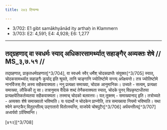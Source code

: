 ```yaml
---
title: २४३ टिप्पन्यः

---
```

- 3/702: E1 gibt samākhyānād ity arthaḥ in Klammern
- 3/703: E2: 4,591; E4: 4,928; E6: 1,277

____________________________________________


## तद्ग्रहणाद् वा स्वधर्मः स्याद् अधिकारसामर्थ्यात् सहाङ्गैर् अव्यक्तः शेषे // MS_३,७.५१ //

तद्ग्रहणात्, प्राकृतधर्मग्रहणात्[^3/704], वा स्वधर्मः स्वैर् धर्मैश् चोदकप्राप्तैः संयुक्तः[^3/705] स्यात्, चोदकसामर्थ्यात् सहाङ्गैः कुर्याद् इति श्रूयते, तानि चाङ्गानि ज्योतिष्टोमे सन्त्य् अपेक्ष्यन्ते। तत्र ज्योतिष्टोमे नानर्विजस् तैर् अस्य सहैकवाक्यता।
ननु प्रत्यक्षा समाख्या, चोदक आनुमानिकः। उच्यते - सत्यम्, प्रत्यक्षा समाख्या, लौकिकी तु सा। तत्रानुमाय वैदिकं शब्दं तेनैकवाक्यता स्यात्, चोदके पुनर् विप्रकृष्टाधीतया प्रत्यक्षयेतिकर्तव्यतया सहैकवाक्यता। तस्माच् चोदको बलवत्तरः।
यत् तूक्तम् - समाख्यानाद् इति। तत्रोच्यते - अव्यक्तः शेषे समाख्यातो भविष्यति। यः पदार्थो न चोदकेन प्राप्नोति, तत्र समाख्यया नियमो भविष्यति। यथा श्येने कण्टकैर् वितुदन्तीत्य् उद्गातारो
वितोत्स्यन्ति, वाजपेये चोषपुटैर्[^3/706] अर्पयन्तीत्य्[^3/707] अध्वर्यवो ऽर्पयिष्यन्ति।


[४१२][^3/708]
